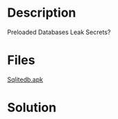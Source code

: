 # Description
Preloaded Databases Leak Secrets?
# Files
[Sqlitedb.apk](https://github.com/W4W1R3/MOBILE-FORENSICS/blob/main/Aspire%20CTF%202021/4.%20Preload/sqlitedb.apk)
# Solution
